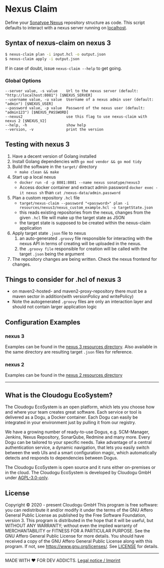 # Nexus Claim

Define your [Sonatype Nexus](http://www.sonatype.org/nexus/) repository structure as code. This script defaults to interact with a nexus server running on [localhost](http://localhost:8081).

## Syntax of nexus-claim on nexus 3

```bash
$ nexus-claim plan -i input.hcl -o output.json
$ nexus-claim apply -i output.json
```

If in case of doubt, issue `nexus-claim --help` to get going.

### Global Options

```
--server value, -s value    Url to the nexus server (default: "http://localhost:8081") [$NEXUS_SERVER]
--username value, -u value  Username of a nexus admin user (default: "admin") [$NEXUS_USER]
--password value, -p value  Password of the nexus user (default: "admin123") [$NEXUS_PASSWORD]
--nexus2                    use this flag to use nexus-claim with nexus 2 [$NEXUS_V2]
--help, -h                  show help
--version, -v               print the version
```

## Testing with nexus 3

1. Have a decent version of Golang installed
1. Install Golang dependencies with `go mod vendor && go mod tidy`
1. Build the software in the `target/` directory
   - `make clean && make`
1. Start up a local nexus
   - `docker run -d -p 8081:8081 --name nexus sonatype/nexus3`
   - Access docker container and extract admin password `docker exec -it nexus sh` than `cat /nexus-data/admin.password`
1. Plan a custom repository `.hcl` file
   - `target/nexus-claim --password "<password>" plan -i resources/nexus3/nexus_custom_example.hcl -o targetState.json`
   - this reads existing repositories from the nexus, changes from the given `.hcl` file will make up the target state as JSON
   - the target state is supposed to be created within the nexus-claim application
1. Apply target state `.json` file to nexus
   1. an auto-generated `.groovy` file responsible for interacting with the nexus API in terms of creating will be uploaded in the nexus.
   1. the `.groovy file` responsible for creation will be called with the target `.json` being the argument
1. The repository changes are being written. Check the nexus frontend for changes.

## Things to consider for .hcl of nexus 3

- on maven2-hosted- and maven2-proxy-repository there must be a maven sector in addition(with versionPolicy and writePolicy)
- Note the autogenerated `.groovy` files are only an interaction layer and should not contain larger application logic 

## Configuration Examples
 
### nexus 3

Examples can be found in the [nexus 3 resources directory](resources/nexus3/nexus_custom.hcl). Also available in the same directory are resulting target `.json` files for reference.

### nexus 2

Examples can be found in the [nexus 2 resources directory](resources/nexus2/nexus-initial-example.hcl)

---

## What is the Cloudogu EcoSystem?
The Cloudogu EcoSystem is an open platform, which lets you choose how and where your team creates great software. Each service or tool is delivered as a Dogu, a Docker container. Each Dogu can easily be integrated in your environment just by pulling it from our registry.

We have a growing number of ready-to-use Dogus, e.g. SCM-Manager, Jenkins, Nexus Repository, SonarQube, Redmine and many more. Every Dogu can be tailored to your specific needs. Take advantage of a central authentication service, a dynamic navigation, that lets you easily switch between the web UIs and a smart configuration magic, which automatically detects and responds to dependencies between Dogus.

The Cloudogu EcoSystem is open source and it runs either on-premises or in the cloud. The Cloudogu EcoSystem is developed by Cloudogu GmbH under [AGPL-3.0-only](https://spdx.org/licenses/AGPL-3.0-only.html).

## License
Copyright © 2020 - present Cloudogu GmbH
This program is free software: you can redistribute it and/or modify it under the terms of the GNU Affero General Public License as published by the Free Software Foundation, version 3.
This program is distributed in the hope that it will be useful, but WITHOUT ANY WARRANTY; without even the implied warranty of MERCHANTABILITY or FITNESS FOR A PARTICULAR PURPOSE. See the GNU Affero General Public License for more details.
You should have received a copy of the GNU Affero General Public License along with this program. If not, see https://www.gnu.org/licenses/.
See [LICENSE](LICENSE) for details.


---
MADE WITH :heart:&nbsp;FOR DEV ADDICTS. [Legal notice / Imprint](https://cloudogu.com/en/imprint/?mtm_campaign=ecosystem&mtm_kwd=imprint&mtm_source=github&mtm_medium=link)
